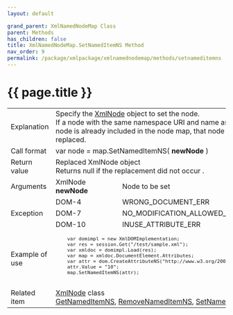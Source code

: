 ```yaml
---
layout: default

grand_parent: XmlNamedNodeMap Class
parent: Methods
has_children: false
title: XmlNamedNodeMap.SetNamedItemNS Method
nav_order: 9
permalink: /package/xmlpackage/xmlnamednodemap/methods/setnameditemns
---
```

# {{ page.title }}

<table>
  <tr>
    <td>Explanation</td>
    <td colspan="2">Specify the <a href="/package/xmlpackage/xmlnode">XmlNode</a> object to set the node.<br>If a node with the same namespace URI and name as the specified node is already included in the node map, that node will be replaced.</td>
  </tr>
  <tr>
    <td>Call format</td>
    <td colspan="2">var node = map.SetNamedItemNS( <b>newNode</b> )</td>
  </tr>
  <tr>
    <td>Return value</td>
    <td colspan="2">Replaced XmlNode object<br>Returns null if the replacement did not occur .</td>
  </tr>  
  <tr>
    <td>Arguments</td>
    <td>XmlNode <b>newNode</b></td>
    <td>Node to be set</td>
  </tr>
  <tr>
    <td rowspan="3">Exception</td>
    <td>DOM-4</td>
    <td>WRONG_DOCUMENT_ERR</td>
  </tr>
  <tr>
    <td>DOM-7</td>
    <td>NO_MODIFICATION_ALLOWED_ERR</td>
  </tr>
  
  <tr>
    <td>DOM-10</td>
    <td>INUSE_ATTRIBUTE_ERR</td>
  </tr>
  <tr>
    <td>Example of use</td>
    <td colspan="2"><code><pre>
    var domimpl = new XmlDOMImplementation;
    var res = session.Get("/test/sample.xml");
    var xmldoc = domimpl.Load(res);
    var map = xmldoc.DocumentElement.Attributes;
    var attr = dom.CreateAttributeNS("http://www.w3.org/2000/svg", "width");
    attr.Value = "10";
    map.SetNamedItemNS(attr);
    </pre></code></td>
  </tr>
  <tr>
    <td>Related item</td>
    <td colspan="2"><a href="/package/xmlpackage/xmlnode">XmlNode</a> class<br><a href="/package/xmlpackage/xmlnamednodemap/methods/getnameditemns">GetNamedItemNS</a>, <a href="/package/xmlpackage/xmlnamednodemap/methods/removenameditemns">RemoveNamedItemNS</a>, <a href="/package/xmlpackage/xmlnamednodemap/methods/setnameditem">SetNamedItem</a> method</td>
  </tr>
</table>



